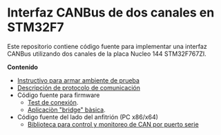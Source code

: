 # Interfaz CANBus de dos canales en STM32F7

Este repositorio contiene código fuente para implementar una interfaz CANBus utilizando dos canales de la placa Nucleo 144 STM32F767ZI.

**Contenido**

- [Instructivo para armar ambiente de prueba](doc/hw_setup.md) 
- [Descripción de protocolo de comunicación](doc/protocol.md)
- Código fuente para firmware
  - [Test de conexión](./target/can_connection_test/README.md).
  - [Aplicaciòn "bridge" bàsica](./target/canbus_serial_bridge/README.md).
- Código fuente del lado del anfitrión (PC x86/x64)
  - [Biblioteca para control y monitoreo de CAN por puerto serie](host/libcanserial/README.md)

